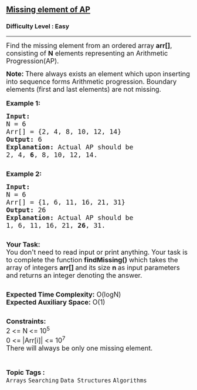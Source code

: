 <h2><a href="https://practice.geeksforgeeks.org/problems/missing-element-of-ap2228/1?page=2&difficulty%5B%5D=0&status%5B%5D=solved&category%5B%5D=Arrays&sortBy=submissions">Missing element of AP</a></h2><h3>Difficulty Level : Easy</h3><hr><div class="problems_problem_content__Xm_eO"><p><span style="font-size:18px">Find the missing element from an ordered array <strong>arr[]</strong>, consisting of <strong>N</strong> elements representing an Arithmetic Progression(AP).</span></p>

<p><span style="font-size:18px"><strong>Note:&nbsp;</strong>There always exists an element which upon inserting into sequence forms Arithmetic progression. Boundary elements (first and last elements) are not missing.</span><br>
<br>
<span style="font-size:18px"><strong>Example 1:</strong></span></p>

<pre><span style="font-size:18px"><strong>Input:
</strong>N = 6
Arr[] = {2, 4, 8, 10, 12, 14}
<strong>Output:</strong> 6
<strong>Explanation:</strong> Actual AP should be 
2, 4, <strong>6</strong>, 8, 10, 12, 14.
</span></pre>

<p><br>
<span style="font-size:18px"><strong>Example 2:</strong></span></p>

<pre><span style="font-size:18px"><strong>Input:
</strong>N = 6
Arr[] = {1, 6, 11, 16, 21, 31}
<strong>Output:</strong> 26
<strong>Explanation:</strong>&nbsp;Actual AP should be 
1, 6, 11, 16, 21, <strong>26</strong>, 31.</span></pre>

<p><br>
<span style="font-size:18px"><strong>Your Task:</strong><br>
You don't need to read input or print anything. Your task is to complete the function&nbsp;<strong>findMissing()</strong>&nbsp;which takes the array of integers&nbsp;<strong>arr[]&nbsp;</strong>and its size&nbsp;<strong>n&nbsp;</strong>as input parameters and returns an integer denoting the answer.</span><br>
&nbsp;</p>

<p><span style="font-size:18px"><strong>Expected Time Complexity:</strong>&nbsp;O(logN)<br>
<strong>Expected Auxiliary Space:</strong>&nbsp;O(1)</span></p>

<p><br>
<span style="font-size:18px"><strong>Constraints:</strong><br>
2 &lt;= N<strong> </strong>&lt;= 10<sup>5</sup><br>
0 &lt;=<strong>&nbsp;</strong>|Arr[i]| &lt;= 10<sup>7</sup></span><br>
<span style="font-size:18px">There will always be only one missing element.</span></p>
</div><br><p><span style=font-size:18px><strong>Topic Tags : </strong><br><code>Arrays</code>&nbsp;<code>Searching</code>&nbsp;<code>Data Structures</code>&nbsp;<code>Algorithms</code>&nbsp;